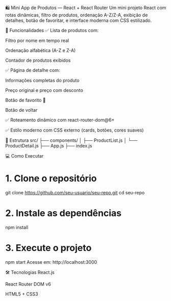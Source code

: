 🛍️ Mini App de Produtos — React + React Router
Um mini projeto React com rotas dinâmicas, filtro de produtos, ordenação A-Z/Z-A, exibição de detalhes, botão de favoritar, e interface moderna com CSS estilizado.

🚀 Funcionalidades
✅ Lista de produtos com:

Filtro por nome em tempo real

Ordenação alfabética (A-Z e Z-A)

Contador de produtos exibidos

✅ Página de detalhe com:

Informações completas do produto

Preço original e preço com desconto

Botão de favorito 💖

Botão de voltar

✅ Roteamento dinâmico com react-router-dom@6+

✅ Estilo moderno com CSS externo (cards, botões, cores suaves)

🧱 Estrutura
src/
├── components/
│   ├── ProductList.js
│   └── ProductDetail.js
├── App.js
├── index.js

💻 Como Executar
# 1. Clone o repositório
git clone https://github.com/seu-usuario/seu-repo.git
cd seu-repo

# 2. Instale as dependências
npm install

# 3. Execute o projeto
npm start
Acesse em: http://localhost:3000

🛠️ Tecnologias
React.js

React Router DOM v6

HTML5 + CSS3
